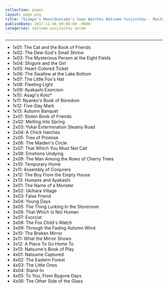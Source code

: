 ```yaml
---
collection: pages
layout: page.pug
title: "Ocampo's Moon/Quesada's Swan Watches Natsume Yuujinchou - Masterlist"
publishDate: 2017-11-06 09:00:00 -0800
categories: natsume-yuujinchou anime
---
```


---
<ul class="masterlink-wrapper">
  <li>1x01: The Cat and the Book of Friends</li>
  <li>1x02: The Dew God's Small Shrine</li>
  <li>1x03: The Mysterious Person at the Eight Fields</li>
  <li>1x04: Shigure and the Girl</li>
  <li>1x05: Heart-Colored Ticket</li>
  <li>1x06: The Swallow at the Lake Bottom</li>
  <li>1x07: The Little Fox's Hat</li>
  <li>1x08: Fleeting Light</li>
  <li>1x09: Ayakashi Exorcism</li>
  <li>1x10: Asagi's Koto*</li>
  <li>1x11: Nyanko's Book of Boredom</li>
  <li>1x12: Five-Day Mark</li>
  <li>1x13: Autumn Banquet</li>
  <li>2x01: Stolen Book of Friends</li>
  <li>2x02: Melting Into Spring</li>
  <li>2x03: Yokai Extermination Steamy Road</li>
  <li>2x04: A Chick Hatches</li>
  <li>2x05: Tree of Promise</li>
  <li>2x06: The Maiden's Circle</li>
  <li>2x07: That Which You Must Not Call</li>
  <li>2x08: Emotions Undying</li>
  <li>2x09: The Man Among the Rows of Cherry Trees</li>
  <li>2x10: Temporary Home</li>
  <li>2x11: Assembly of Conjurers</li>
  <li>2x12: The Boy From the Empty House</li>
  <li>2x13: Humans and Ayakashi</li>
  <li>3x01: The Name of a Monster</li>
  <li>3x02: Ukihara Village</li>
  <li>3x03: False Friend</li>
  <li>3x04: Young Days</li>
  <li>3x05: The Thing Lurking In the Storeroom</li>
  <li>3x06: That Which Is Not Human</li>
  <li>3x07: Exorcist</li>
  <li>3x08: The Fox Child's Watch</li>
  <li>3x09: Through the Fading Autumn Wind</li>
  <li>3x10: The Broken Mirror</li>
  <li>3x11: What the Mirror Shows</li>
  <li>3x12: A Place To Go Home To</li>
  <li>3x13: Natsume's Book of Play</li>
  <li>4x01: Natsume Captured</li>
  <li>4x02: The Eastern Forest</li>
  <li>4x03: The Little Ones</li>
  <li>4x04: Stand-In</li>
  <li>4x05: To You, From Bygone Days</li>
  <li>4x06: The Other Side of the Glass</li>
</ul>
